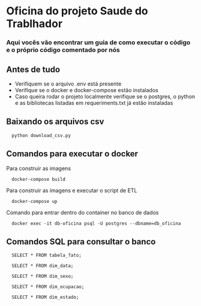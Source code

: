 # Oficina do projeto Saude do Trablhador

### Aqui vocês vão encontrar um guia de como executar o código e o próprio código comentado por nós

## Antes de tudo
- Verifiquem se o arquivo .env está presente
- Verifique se o docker e docker-compose estão instalados
- Caso queira rodar o projeto localmente verifique se o postgres, o python e as bibliotecas listadas em requeriments.txt já estão instaladas


## Baixando os arquivos csv
``` 
  python download_csv.py
```

## Comandos para executar o docker

Para construir as imagens 
``` 
  docker-compose build
```

Para construir as imagens e executar o script de ETL
``` 
  docker-compose up 
```
Comando para entrar dentro do container no banco de dados

```
  docker exec -it db-oficina psql -U postgres --dbname=db_oficina
```

## Comandos SQL para consultar o banco

```
  SELECT * FROM tabela_fato;
```

```
  SELECT * FROM dim_data;
```

```
  SELECT * FROM dim_sexo;
```

```
  SELECT * FROM dim_ocupacao;
```

```
  SELECT * FROM dim_estado;
```
